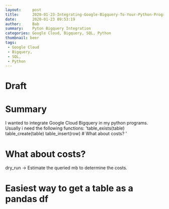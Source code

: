 ```yaml
---
layout:     post
title:      2020-01-23-Integrating-Google-Bigquery-To-Your-Python-Programs
date:       2020-01-23 09:53:19
author:     Bab
summary:    Pyton Bigquery Integration
categories: Google Cloud, Bigquery, SQL, Python
thumbnail: beer
tags:
 - Google Cloud
 - Bigquery, 
 - SQL, 
 - Python
---
```


# Draft

# Summary
I wanted to integrate Google Cloud Bigquery in my python programs. Usually i need the following functions:
'table_exists(table)
table_create(table)
table_insert(row) # What about costs?
'

# What about costs?

dry_run -> Estimate the queried mb to determine the costs.

# Easiest way to get a table as a pandas df
```python

